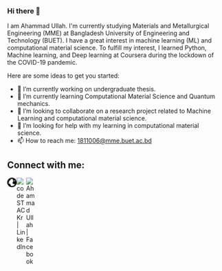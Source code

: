 ### Hi there 👋

I am Ahammad Ullah. I'm currently studying Materials and Metallurgical Engineering (MME) at Bangladesh University of Engineering and Technology (BUET). I have a great interest in machine learning (ML) and computational material science. To fulfill my interest, I learned Python, Machine learning, and Deep learning at Coursera during the lockdown of the COVID-19 pandemic. 

Here are some ideas to get you started:

- 🔭 I’m currently working on undergraduate thesis.
- 🌱 I’m currently learning Computational Material Science and Quantum mechanics.
- 👯 I’m looking to collaborate on a research project related to Machine Learning and computational material science.
- 🤔 I’m looking for help with my learning in computational material science.
- 📫 How to reach me: 1811006@mme.buet.ac.bd

## Connect with me:

[<img align="left" alt="bappykhan48954" width="22px" src="https://raw.githubusercontent.com/iconic/open-iconic/master/svg/globe.svg" />][website]
 [<img align="left" alt="codeSTACKr | LinkedIn" width="22px" src="https://cdn.jsdelivr.net/npm/simple-icons@v3/icons/linkedin.svg" />][linkedin] 
[<img align="left" alt="Ahammad Ullah | Facebook" width="22px" src="https://cdn.jsdelivr.net/npm/simple-icons@v3/icons/facebook.svg" />][facebook]

<br /> 

[website]: https://bappykhan48954.github.io/
[linkedin]: https://www.linkedin.com/in/ahammad-ullah-bappy-5b9769181/
[facebook]: https://www.facebook.com/bappykhan954/

